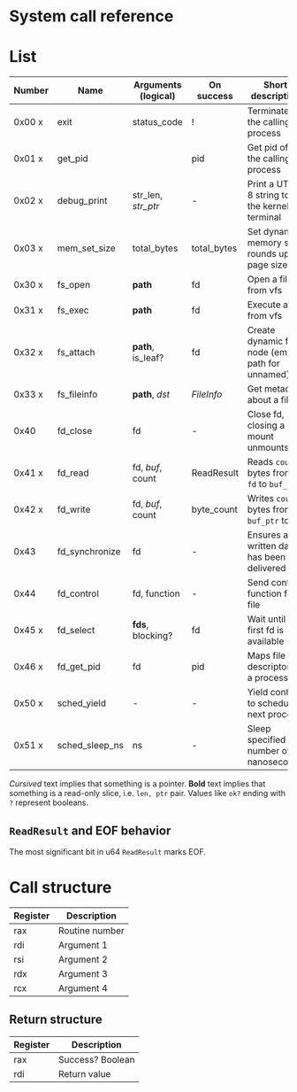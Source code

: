 System call reference
=====================

# List

Number | Name           | Arguments (logical)   | On success  | Short description
-------|----------------|-----------------------|-------------|-------------------
0x00  x| exit           | status_code           | !           | Terminate the calling process
0x01  x| get_pid        |                       | pid         | Get pid of the calling process
0x02  x| debug_print    | str_len, *str_ptr*    | -           | Print a UTF-8 string to the kernel terminal
0x03  x| mem_set_size   | total_bytes           | total_bytes | Set dynamic memory size, rounds up to page size
0x30  x| fs_open        | **path**              | fd          | Open a file from vfs
0x31  x| fs_exec        | **path**              | fd          | Execute a file from vfs
0x32  x| fs_attach      | **path**, is_leaf?    | fd          | Create dynamic fs node (empty path for unnamed)
0x33  x| fs_fileinfo    | **path**, *dst*       | *FileInfo*  | Get metadata about a file
0x40   | fd_close       | fd                    | -           | Close fd, closing a mount unmounts
0x41  x| fd_read        | fd, *buf*, count      | ReadResult  | Reads `count` bytes from `fd` to `buf_ptr`
0x42  x| fd_write       | fd, *buf*, count      | byte_count  | Writes `count` bytes from `buf_ptr` to `fd`
0x43   | fd_synchronize | fd                    | -           | Ensures all written data has been delivered
0x44   | fd_control     | fd, function          | -           | Send control function for a file
0x45  x| fd_select      | **fds**, blocking?    | fd          | Wait until first fd is available
0x46  x| fd_get_pid     | fd                    | pid         | Maps file descriptor to a process id
0x50  x| sched_yield    | -                     | -           | Yield control to schedule next process
0x51  x| sched_sleep_ns | ns                    | -           | Sleep specified number of nanoseconds

*Cursived* text implies that something is a pointer.
**Bold** text implies that something is a read-only slice, i.e. `len, ptr` pair.
Values like `ok?` ending with `?` represent booleans.

## `ReadResult` and EOF behavior

The most significant bit in u64 `ReadResult` marks EOF.

# Call structure

Register | Description
---------|-------------
rax      | Routine number
rdi      | Argument 1
rsi      | Argument 2
rdx      | Argument 3
rcx      | Argument 4

## Return structure

Register | Description
---------|-------------
rax      | Success? Boolean
rdi      | Return value
